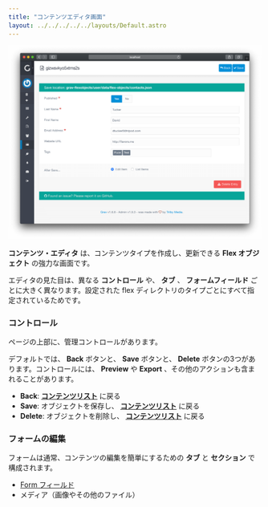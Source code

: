 ```yaml
---
title: "コンテンツエディタ画面"
layout: ../../../../../layouts/Default.astro
---
```


![Edit View](flex-objects-edit.png)

**コンテンツ・エディタ** は、コンテンツタイプを作成し、更新できる **Flex オブジェクト** の強力な画面です。

エディタの見た目は、異なる **コントロール** や、 **タブ** 、 **フォームフィールド** ごとに大きく異なります。設定された flex ディレクトリのタイプごとにすべて指定されているためです。

<h3 id="controls">コントロール</h3>

ページの上部に、管理コントロールがあります。

デフォルトでは、 **Back** ボタンと、 **Save** ボタンと、 **Delete** ボタンの3つがあります。コントロールには、 **Preview** や **Export** 、その他のアクションも含まれることがあります。

- **Back**: **[コンテンツリスト](../01.views-list/)** に戻る
- **Save**: オブジェクトを保存し、 **[コンテンツリスト](../01.views-list/)** に戻る
- **Delete**: オブジェクトを削除し、 **[コンテンツリスト](../01.views-list/)** に戻る

<h3 id="edit-form">フォームの編集</h3>

フォームは通常、コンテンツの編集を簡単にするための **タブ** と **セクション** で構成されます。

- [Form フィールド](../../../../06.forms/01.blueprints/01.fields-available/)
- メディア（画像やその他のファイル）


